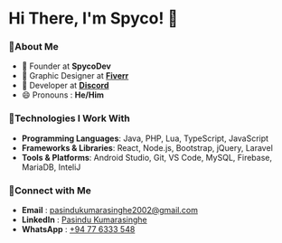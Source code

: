 <h1 align="left">Hi There, I'm Spyco! 👋</h1>

### 🌱About Me

- 👑 Founder at **SpycoDev** 
- 💚 Graphic Designer at [**Fiverr**](https://www.ebuildersecurity.com/) 
- 💜 Developer at [**Discord**](https://discord.com/)  
- 😄 Pronouns : **He/Him**

### 🧩Technologies I Work With

- **Programming Languages**: Java, PHP, Lua, TypeScript, JavaScript
- **Frameworks & Libraries**: React, Node.js, Bootstrap, jQuery, Laravel
- **Tools & Platforms**: Android Studio, Git, VS Code, MySQL, Firebase, MariaDB, InteliJ

### 📩Connect with Me
- **Email** : [pasindukumarasinghe2002@gmail.com](pasindukumarasinghe2002@gmail.com)
- **LinkedIn** : [Pasindu Kumarasinghe](https://www.linkedin.com/in/pasindu-kumarasinghe)
- **WhatsApp** : [+94 77 6333 548](https://wa.me/message/R52ZDBKLUBS7L1)
